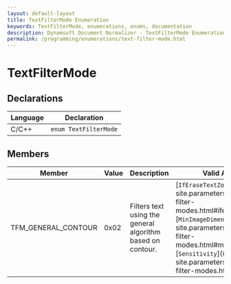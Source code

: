 ```yaml
---
layout: default-layout
title: TextFilterMode Enumeration
keywords: TextFilterMode, enumerations, enums, documentation
description: Dynamsoft Document Normalizer - TextFilterMode Enumeration
permalink: /programming/enumerations/text-filter-mode.html
---
```


# TextFilterMode

## Declarations

| Language | Declaration |
| -------- | ----------- |
| C/C++ | `enum TextFilterMode` |

## Members

| Member | Value | Description | Valid Arguments |
| ------ | ----- | ----------- | --------------- |
| TFM_GENERAL_CONTOUR | 0x02 | Filters text using the general algorithm based on contour. | [`IfEraseTextZone`]({{ site.parameters_reference }}text-filter-modes.html#iferasetextzone)<br>[`MinImageDimension`]({{ site.parameters_reference }}text-filter-modes.html#minimagedimension)<br>[`Sensitivity`]({{ site.parameters_reference }}text-filter-modes.html#sensitivity) |
